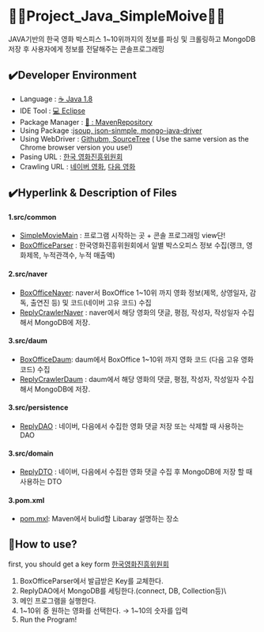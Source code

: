 # 👩‍💻Project_Java_SimpleMoive👩‍💻
JAVA기반의 한국 영화 박스피스 1~10위까지의 정보를 파싱 및 크롤링하고 MongoDB저장 후 사용자에게 정보를 전달해주는 콘솔프로그래밍


## :heavy_check_mark:Developer Environment
  
  - Language : [:coffee: Java 1.8](#getting-started)
  - IDE Tool : [:computer: Eclipse](#running-the-tests)
  - Package Manager : [🔗 : MavenRepository ](#deployment)
  - Using Package :[jsoup, json-sinmple, mongo-java-driver](#built-with)
  - Using WebDriver : [Githubm, SourceTree](#built-with) ( Use the same version as the Chrome browser version you use!)
  - Pasing URL : [한국 영화진흥위원회](http://www.kobis.or.kr/kobisopenapi/homepg/main/main.do)
  - Crawling URL :  [네이버 영화](https://movie.naver.com/),
                    [다음 영화](http://ticket2.movie.daum.net/Movie/MovieRankList.aspx)
  
## :heavy_check_mark:Hyperlink & Description of Files
#### 1.src/common
  - [SimpleMovieMain]() : 프로그램 시작하는 곳 + 콘솔 프로그래밍 view단!
  - [BoxOfficeParser]() : 한국영화진흥위원회에서 일별 박스오피스 정보 수집(랭크, 영화제목, 누적관객수, 누적 매출액)

#### 2.src/naver
  - [BoxOfficeNaver](): naver서 BoxOffice 1~10위 까지 영화 정보(제목, 상영일자, 감독, 출연진 등) 및 코드(네이버 고유 코드) 수집
  - [ReplyCrawlerNaver]() : naver에서 해당 영화의 댓글, 평점, 작성자, 작성일자 수집해서 MongoDB에 저장.
#### 3.src/daum
  - [BoxOfficeDaum](): daum에서 BoxOffice 1~10위 까지 영화 코드 (다음 고유 영화코드) 수집
  - [ReplyCrawlerDaum]() : daum에서 해당 영화의 댓글, 평점, 작성자, 작성일자 수집해서 MongoDB에 저장.
#### 3.src/persistence
  - [ReplyDAO]() : 네이버, 다음에서 수집한 영화 댓글 저장 또는 삭제할 때 사용하는 DAO
#### 3.src/domain
  - [ReplyDTO]() : 네이버, 다음에서 수집한 영화 댓글 수집 후 MongoDB에 저장 할 때 사용하는 DTO
#### 3.pom.xml
  - [pom.mxl](): Maven에서 bulid할 Libaray 설명하는 장소

## :speech_balloon:How to use?
  first, you should get a key form [한국영화진흥위원회](http://www.kobis.or.kr/kobisopenapi/homepg/main/main.do)
  
  1. BoxOfficeParser에서 발급받은 Key를 교체한다.
  2. ReplyDAO에서 MongoDB를 세팅한다.(connect, DB, Collection등)\
  3. 메인 프로그램을 실행한다.
  4. 1~10위 중 원하는 영화를 선택한다. → 1~10의 숫자를 입력
  5. Run the Program!

